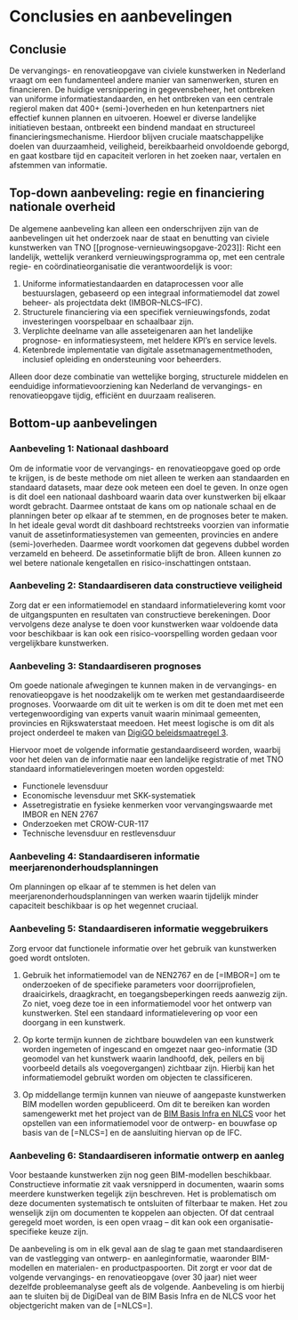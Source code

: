 # Conclusies en aanbevelingen


## Conclusie
De vervangings- en renovatieopgave van civiele kunstwerken in Nederland vraagt om een fundamenteel andere manier van samenwerken, sturen en financieren. De huidige versnippering in gegevensbeheer, het ontbreken van uniforme informatiestandaarden, en het ontbreken van een centrale regierol maken dat 400+ (semi-)overheden en hun ketenpartners niet effectief kunnen plannen en uitvoeren. Hoewel er diverse landelijke initiatieven bestaan, ontbreekt een bindend mandaat en structureel financieringsmechanisme. Hierdoor blijven cruciale maatschappelijke doelen van duurzaamheid, veiligheid, bereikbaarheid onvoldoende geborgd, en gaat kostbare tijd en capaciteit verloren in het zoeken naar, vertalen en afstemmen van informatie.

## Top-down aanbeveling: regie en financiering nationale overheid
De algemene aanbeveling kan alleen een onderschrijven zijn van de aanbevelingen uit het onderzoek naar de staat en benutting van civiele kunstwerken van TNO [[prognose-vernieuwingsopgave-2023]]: Richt een landelijk, wettelijk verankerd vernieuwingsprogramma op, met een centrale regie- en coördinatieorganisatie die verantwoordelijk is voor:

1. Uniforme informatiestandaarden en dataprocessen voor alle bestuurslagen, gebaseerd op een integraal informatiemodel dat zowel beheer- als projectdata dekt (IMBOR–NLCS–IFC).
2. Structurele financiering via een specifiek vernieuwingsfonds, zodat investeringen voorspelbaar en schaalbaar zijn.
3. Verplichte deelname van alle asseteigenaren aan het landelijke prognose- en informatiesysteem, met heldere KPI’s en service levels.
4. Ketenbrede implementatie van digitale assetmanagementmethoden, inclusief opleiding en ondersteuning voor beheerders.

Alleen door deze combinatie van wettelijke borging, structurele middelen en eenduidige informatievoorziening kan Nederland de vervangings- en renovatieopgave tijdig, efficiënt en duurzaam realiseren.


## Bottom-up aanbevelingen

### Aanbeveling 1: Nationaal dashboard 
Om de informatie voor de vervangings- en renovatieopgave goed op orde te krijgen, is de beste methode om niet alleen te werken aan standaarden en standaard datasets, maar deze ook meteen een doel te geven. In onze ogen is dit doel een nationaal dashboard waarin data over kunstwerken bij elkaar wordt gebracht. Daarmee ontstaat de kans om op nationale schaal en de planningen beter op elkaar af te stemmen, en de prognoses beter te maken.
In het ideale geval wordt dit dashboard rechtstreeks voorzien van informatie vanuit de assetinformatiesystemen van gemeenten, provincies en andere (semi-)overheden. Daarmee wordt voorkomen dat gegevens dubbel worden verzameld en beheerd. De assetinformatie blijft de bron. Alleen kunnen zo wel betere nationale kengetallen en risico-inschattingen ontstaan. 


### Aanbeveling 2: Standaardiseren data constructieve veiligheid
Zorg dat er een informatiemodel en standaard informatielevering komt voor de uitgangspunten en resultaten van constructieve berekeningen. Door vervolgens deze analyse te doen voor kunstwerken waar voldoende data voor beschikbaar is kan ook een risico-voorspelling worden gedaan voor vergelijkbare kunstwerken.


### Aanbeveling 3: Standaardiseren prognoses 
Om goede nationale afwegingen te kunnen maken in de vervangings- en renovatieopgave is het noodzakelijk om te werken met gestandaardiseerde prognoses. Voorwaarde om dit uit te werken is om dit te doen met met een vertegenwoordiging van experts vanuit waarin minimaal gemeenten, provincies en Rijkswaterstaat meedoen. Het meest logische is om dit als project onderdeel te maken van [DigiGO beleidsmaatregel 3](#digigo-beleidsmaatregel-3).


Hiervoor moet de volgende informatie gestandaardiseerd worden, waarbij voor het delen van de informatie naar een landelijke registratie of met TNO standaard informatieleveringen moeten worden opgesteld:

* Functionele levensduur
* Economische levensduur met SKK-systematiek
* Assetregistratie en fysieke kenmerken voor vervangingswaarde met IMBOR en NEN 2767</b>
* Onderzoeken met CROW-CUR-117
* Technische levensduur en restlevensduur

### Aanbeveling 4: Standaardiseren informatie meerjarenonderhoudsplanningen
Om planningen op elkaar af te stemmen is het delen van meerjarenonderhoudsplanningen van werken waarin tijdelijk minder capaciteit beschikbaar is op het wegennet cruciaal. 


### Aanbeveling 5: Standaardiseren informatie weggebruikers
Zorg ervoor dat functionele informatie over het gebruik van kunstwerken goed wordt ontsloten. 

1. Gebruik het informatiemodel van de NEN2767 en de [=IMBOR=] om te onderzoeken of de specifieke parameters voor doorrijprofielen, draaicirkels, draagkracht, en toegangsbeperkingen reeds aanwezig zijn. Zo niet, voeg deze toe in een informatiemodel voor het ontwerp van kunstwerken. Stel een standaard informatielevering op voor een doorgang in een kunstwerk.

2. Op korte termijn kunnen de zichtbare bouwdelen van een kunstwerk worden ingemeten of ingescand en omgezet naar geo-informatie (3D geomodel van het kunstwerk waarin landhoofd, dek, peilers en bij voorbeeld details als voegovergangen) zichtbaar zijn. Hierbij kan het informatiemodel gebruikt worden om objecten te classificeren. 

3. Op middellange termijn kunnen van nieuwe of aangepaste kunstwerken BIM modellen worden gepubliceerd. Om dit te bereiken kan worden samengewerkt met  het project van de <a href="#bim-basis-infra-en-nlcs">BIM Basis Infra en NLCS</a> voor het opstellen van een informatiemodel voor de ontwerp- en bouwfase op basis van de [=NLCS=] en de aansluiting hiervan op de IFC. 


### Aanbeveling 6: Standaardiseren informatie ontwerp en aanleg
Voor bestaande kunstwerken zijn nog geen BIM-modellen beschikbaar. Constructieve informatie zit vaak versnipperd in documenten, waarin soms meerdere kunstwerken tegelijk zijn beschreven. Het is problematisch om deze documenten systematisch te ontsluiten of filterbaar te maken. Het zou wenselijk zijn om documenten te koppelen aan objecten. Of dat centraal geregeld moet worden, is een open vraag – dit kan ook een organisatie-specifieke keuze zijn.

De aanbeveling is om in elk geval aan de slag te gaan met standaardiseren van de vastlegging van ontwerp- en aanleginformatie, waaronder BIM-modellen en materialen- en productpaspoorten. Dit zorgt er voor dat de volgende vervangings- en renovatieopgave (over 30 jaar) niet weer dezelfde probleemanalyse geeft als de volgende. Aanbeveling is om hierbij aan te sluiten bij de DigiDeal van de BIM Basis Infra en de NLCS voor het objectgericht maken van de [=NLCS=].









